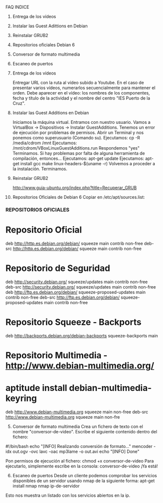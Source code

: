 FAQ
INDICE
1. Entrega de los vídeos
2. Instalar las Guest Adittions en Debian
3. Reinstalar GRUB2
4. Repositorios oficiales Debian 6
5. Conversor de formato multimedia
6. Escaneo de puertos


1. Entrega de los vídeos

    Entregar URL con la ruta al vídeo subido a Youtube.
    En el caso de presentar varios vídeos, numerarlos secuencialmente para mantener el orden.
    Debe aparecer en el vídeo: los nombres de los componentes, fecha y título de la actividad y el nombre del centro "IES Puerto de la Cruz".


2. Instalar las Guest Additions en Debian

    Iniciamos la máquina virtual. Entramos con nuestro usuario.
    Vamos a VirtualBox -> Dispositivos -> Instalar GuestAdditions.
    Tenemos un error de ejecución por problemas de permisos.
    Abrir un Terminal y nos ponemos como superusuario (Comando su).
    Ejecutamos: cp -R /media/cdrom /mnt
    Ejecutamos: /mnt/cdrom/VBoxLinuxGuestAdditions.run
    Respondemos "yes"
    Terminamos.
    Si hay problemas por falta de alguna herramienta de compilación, entonces...
    Ejecutamos: apt-get update
    Ejecutamos: apt-get install gcc make linux-headers-$(uname -r)
    Volvemos a proceder a la instalación.
    Terminamos.


3. Reinstalar GRUB2

    http://www.guia-ubuntu.org/index.php?title=Recuperar_GRUB


4. Repositorios Oficiales de Debian 6
Copiar en /etc/apt/sources.list:


### REPOSITORIOS OFICIALES

# Repositorio Oficial
deb http://http.es.debian.org/debian/ squeeze main contrib non-free
deb-src http://http.es.debian.org/debian/ squeeze main contrib non-free

# Repositorio de Seguridad
deb http://security.debian.org/ squeeze/updates main contrib non-free
deb-src http://security.debian.org/ squeeze/updates main contrib non-free
deb http://ftp.es.debian.org/debian/ squeeze-proposed-updates main contrib non-free
deb-src http://ftp.es.debian.org/debian/ squeeze-proposed-updates main contrib non-free

# Repositorio Squeeze - Backports
deb http://backports.debian.org/debian-backports squeeze-backports main

# Repositorio Multimedia - http://www.debian-multimedia.org/
# aptitude install debian-multimedia-keyring
deb http://www.debian-multimedia.org squeeze main non-free
deb-src http://www.debian-multimedia.org squeeze main non-fre

5. Conversor de formato multimedia
Crea un fichero de texto con el nombre "conversor-de-video". Escribe el siguiente contenido dentro del fichero:

#!/bin/bash
echo "[INFO] Realizando conversión de formato..."
mencoder -idx out.ogv -ovc lavc -oac mp3lame -o out.avi
echo "[INFO] Done"

Pon permisos de ejecución al fichero: chmod +x conversor-de-video
Para ejecutarlo, simplemente escribe en la consola: conversor-de-video
¡Ya está!

6. Escaneo de puertos
Desde un cliente podemos comprobar los servicios disponibles de un servidor usando nmap de la siguiente forma:
apt-get install nmap
nmap ip-de-servidor

Esto nos muestra un listado con los servicios abiertos en la ip.

